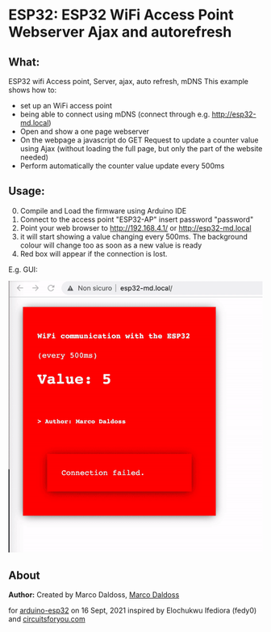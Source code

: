 # ESP32: ESP32 WiFi Access Point Webserver Ajax and autorefresh

## What:
  ESP32 wifi Access point, Server, ajax, auto refresh, mDNS 
  This example shows how to:
  - set up an WiFi access point 
  - being able to connect using mDNS (connect through e.g. http://esp32-md.local)
  - Open and show a one page webserver
  - On the webpage a javascript do GET Request to update a counter value using Ajax (without loading the full page, but only the part of the website needed) 
  - Perform automatically the counter value update every 500ms

## Usage:
  0. Compile and Load the firmware using Arduino IDE
  1. Connect to the access point "ESP32-AP" insert password "password"
  2. Point your web browser to http://192.168.4.1/ or http://esp32-md.local 
  3. it will start showing a value changing every 500ms. The background colour will change too as soon as a new value is ready
  4. Red box will appear if the connection is lost.

 
 E.g. GUI:

 ![GUI Example graphic](.assets/gui_esp32_ajax.gif)
 
## About 
 **Author:** Created by Marco Daldoss,   [Marco Daldoss](https://www.linkedin.com/in/marcodaldoss/) 

  for [arduino-esp32](https://github.com/espressif/arduino-esp32) on 16 Sept, 2021
  inspired by Elochukwu Ifediora (fedy0) and [circuitsforyou.com](circuitsforyou.cpom)

   

